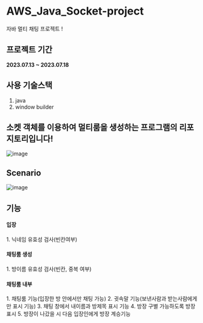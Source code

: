 # AWS_Java_Socket-project
자바 멀티 채팅 프로젝트 !

## 프로젝트 기간
<b>2023.07.13 ~ 2023.07.18</b>

## 사용 기술스택
1. java
2. window builder

## 소켓 객체를 이용하여 멀티룸을 생성하는 프로그램의 리포지토리입니다!
![image](https://github.com/yoodeve/AWS_Java_Socket-project/assets/96562253/96e1ac37-abc6-4d40-b73a-8a7aa94b0236)

## Scenario
![image](https://github.com/yoodeve/AWS_Java_Socket-project/assets/96562253/c8d095b3-12ae-4eb1-9c3f-4a7ded1eafff)

## 기능
<h4>입장</h4>
1. 닉네임 유효성 검사(빈칸여부)
<h4>채팅룸 생성</h4>
1. 방이름 유효성 검사(빈칸, 중복 여부)
<h4>채팅룸 내부</h4>
1. 채팅룸 기능(입장한 방 안에서만 채팅 가능)
2. 귓속말 기능(보낸사람과 받는사람에게만 표시 기능)
3. 채팅 창에서 내이름과 방제목 표시 기능
4. 방장 구별 가능하도록 방장 표시
5. 방장이 나갔을 시 다음 입장인에게 방장 계승기능
